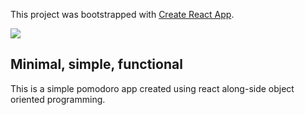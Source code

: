 This project was bootstrapped with [Create React App](https://github.com/facebook/create-react-app).

<img src="https://www.code-inspector.com/project/14848/score/svg">

## Minimal, simple, functional
This is a simple pomodoro app created using react along-side object oriented programming.

